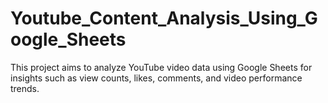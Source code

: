 # Youtube_Content_Analysis_Using_Google_Sheets
This project aims to analyze YouTube video data using Google Sheets for insights such as view counts, likes, comments, and video performance trends.
